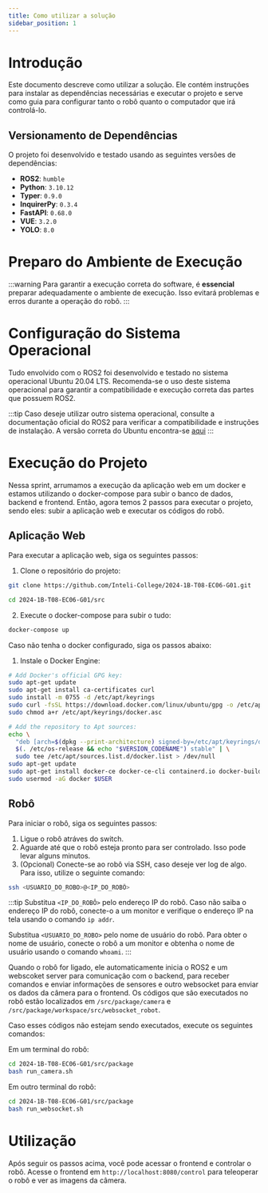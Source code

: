 ```yaml
---
title: Como utilizar a solução
sidebar_position: 1
---
```


# Introdução

Este documento descreve como utilizar a solução. Ele contém instruções para instalar as dependências necessárias e executar o projeto e serve como guia para configurar tanto o robô quanto o computador que irá controlá-lo.


## Versionamento de Dependências

O projeto foi desenvolvido e testado usando as seguintes versões de dependências:

- **ROS2**: `humble`
- **Python**: `3.10.12`
- **Typer**: `0.9.0`
- **InquirerPy**: `0.3.4`
- **FastAPI**: `0.68.0`
- **VUE**: `3.2.0`
- **YOLO**: `8.0`
  

# Preparo do Ambiente de Execução

:::warning
Para garantir a execução correta do software, é **essencial** preparar adequadamente o ambiente de execução. Isso evitará problemas e erros durante a operação do robô.
:::

# Configuração do Sistema Operacional

Tudo envolvido com o ROS2 foi desenvolvido e testado no sistema operacional Ubuntu 20.04 LTS. Recomenda-se o uso deste sistema operacional para garantir a compatibilidade e execução correta das partes que possuem ROS2.

:::tip
Caso deseje utilizar outro sistema operacional, consulte a documentação oficial do ROS2 para verificar a compatibilidade e instruções de instalação. A versão correta do Ubuntu encontra-se [aqui](https://releases.ubuntu.com/jammy/)
:::

# Execução do Projeto

Nessa sprint, arrumamos a execução da aplicação web em um docker e estamos utilizando o docker-compose para subir o banco de dados, backend e frontend. Então, agora temos 2 passos para executar o projeto, sendo eles: subir a aplicação web e executar os códigos do robô.

## Aplicação Web

Para executar a aplicação web, siga os seguintes passos:

1. Clone o repositório do projeto:
```bash
git clone https://github.com/Inteli-College/2024-1B-T08-EC06-G01.git

cd 2024-1B-T08-EC06-G01/src
```
2. Execute o docker-compose para subir o tudo:
```bash
docker-compose up
```

Caso não tenha o docker configurado, siga os passos abaixo:

1. Instale o Docker Engine:
```bash
# Add Docker's official GPG key:
sudo apt-get update
sudo apt-get install ca-certificates curl
sudo install -m 0755 -d /etc/apt/keyrings
sudo curl -fsSL https://download.docker.com/linux/ubuntu/gpg -o /etc/apt/keyrings/docker.asc
sudo chmod a+r /etc/apt/keyrings/docker.asc

# Add the repository to Apt sources:
echo \
  "deb [arch=$(dpkg --print-architecture) signed-by=/etc/apt/keyrings/docker.asc] https://download.docker.com/linux/ubuntu \
  $(. /etc/os-release && echo "$VERSION_CODENAME") stable" | \
  sudo tee /etc/apt/sources.list.d/docker.list > /dev/null
sudo apt-get update
sudo apt-get install docker-ce docker-ce-cli containerd.io docker-buildx-plugin docker-compose-plugin
sudo usermod -aG docker $USER
```


## Robô

Para iniciar o robô, siga os seguintes passos:

1. Ligue o robô atráves do switch.
2. Aguarde até que o robô esteja pronto para ser controlado. Isso pode levar alguns minutos.
3. (Opcional) Conecte-se ao robô via SSH, caso deseje ver log de algo. Para isso, utilize o seguinte comando:

```bash
ssh <USUARIO_DO_ROBO>@<IP_DO_ROBÔ>
```

:::tip
Substitua `<IP_DO_ROBÔ>` pelo endereço IP do robô. Caso não saiba o endereço IP do robô, conecte-o a um monitor e verifique o endereço IP na tela usando o comando `ip addr`.

Substitua `<USUARIO_DO_ROBO>` pelo nome de usuário do robô. Para obter o nome de usuário, conecte o robô a um monitor e obtenha o nome de usuário usando o comando `whoami`.
:::

Quando o robô for ligado, ele automaticamente inicia o ROS2 e um webscoket server para comunicação com o backend, para receber comandos e enviar informações de sensores e outro websocket para enviar os dados da câmera para o frontend. Os códigos que são executados no robô estão localizados em `/src/package/camera` e `/src/package/workspace/src/websocket_robot`.

Caso esses códigos não estejam sendo executados, execute os seguintes comandos:

Em um terminal do robô:
```bash
cd 2024-1B-T08-EC06-G01/src/package
bash run_camera.sh
```

Em outro terminal do robô:
```bash
cd 2024-1B-T08-EC06-G01/src/package
bash run_websocket.sh
```

# Utilização

Após seguir os passos acima, você pode acessar o frontend e controlar o robô. Acesse o frontend em `http://localhost:8080/control` para teleoperar o robô e ver as imagens da câmera.